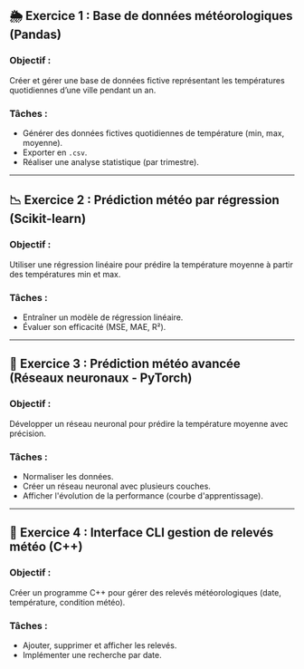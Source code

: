 ## 🌦️ **Exercice 1 : Base de données météorologiques (Pandas)**

### **Objectif :**
Créer et gérer une base de données fictive représentant les températures quotidiennes d’une ville pendant un an.

### **Tâches :**
- Générer des données fictives quotidiennes de température (min, max, moyenne).
- Exporter en `.csv`.
- Réaliser une analyse statistique (par trimestre).

---

## 📉 **Exercice 2 : Prédiction météo par régression (Scikit-learn)**

### **Objectif :**
Utiliser une régression linéaire pour prédire la température moyenne à partir des températures min et max.

### **Tâches :**
- Entraîner un modèle de régression linéaire.
- Évaluer son efficacité (MSE, MAE, R²).

---

## 🧠 **Exercice 3 : Prédiction météo avancée (Réseaux neuronaux - PyTorch)**

### **Objectif :**
Développer un réseau neuronal pour prédire la température moyenne avec précision.

### **Tâches :**
- Normaliser les données.
- Créer un réseau neuronal avec plusieurs couches.
- Afficher l'évolution de la performance (courbe d'apprentissage).

---

## 🧹 **Exercice 4 : Interface CLI gestion de relevés météo (C++)**

### **Objectif :**
Créer un programme C++ pour gérer des relevés météorologiques (date, température, condition météo).

### **Tâches :**
- Ajouter, supprimer et afficher les relevés.
- Implémenter une recherche par date.